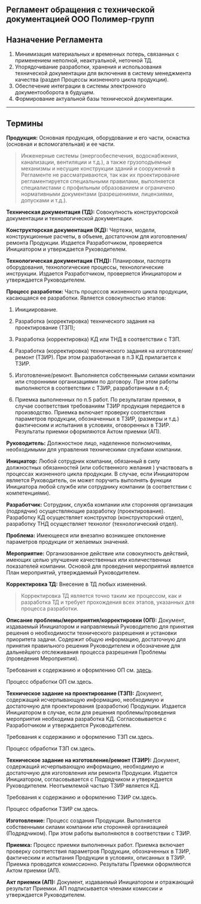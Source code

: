 ## Регламент обращения с технической документацией ООО Полимер-групп

## Назначение Регламента
1.    Минимизация материальных и временных потерь, связанных с применением неполной, неактуальной, неточной ТД.
2.    Упорядочивание разработки, хранения и использования технической документации для включения в систему менеджмента качества (раздел Процессы жизненного цикла продукции).
3.    Обеспечение интеграции в системы электронного документооборота в будущем.
4.    Формирование актуальной  базы технической документации. 
____
## Термины

**Продукция:** Основная продукция, оборудование и его части, оснастка (основная и вспомогательная) и ее части.

> Инженерные системы (энергообеспечения, водоснабжения, канализации, вентиляции и т.д.), а также грузоподъемные механизмы и несущие конструкции зданий и сооружений в Регламенте не рассматриваются, так как их проектирование  регламентируется специальными правилами, выполняется специалистами с профильным образованием и ограничено нормативными документами (разрешениями, лицензиями, допусками и т.д.).

**Техническая документация (ТД):** Совокупность конструкторской документации и технологической  документации.

**Конструкторская документация (КД):** Чертежи, модели, конструкционные расчеты, в объеме, достаточном для изготовления/ремонта Продукции. Издается Разработчиком, проверяется Инициатором и утверждается Руководителем.

**Технологическая документация (ТНД):** Планировки, паспорта оборудования, технологические процессы, технологические инструкции. Издается Разработчиком, проверяется Инициатором и утверждается Руководителем.

**Процесс разработки:** Часть процессов жизненного цикла продукции, касающаяся  ее разработки. Является совокупностью этапов:

1.    Инициирование.

2.    Разработка (корректировка) технического задания на проектирование (ТЗП);

3.    Разработка (корректировка) КД или ТНД в соответствии с ТЗП.

4.    Разработка (корректировка) технического задания на изготовление/ремонт (ТЗИР).  При этом разработанная в п.3 КД прилагается к ТЗИР.

5.   Изготовление/ремонт. Выполняется собственными силами компании или сторонними организациями по договору. При этом работы выполняются  в соответствии с ТЗИР, разработанным в п.4;

6.   Приемка выполненных по п.5 работ. По результатам приемки, в случае соответствия требованиям ТЗИР продукция передается в производство. Приемка включает проверку соответствия параметров продукции, обозначенных в ТЗИР, (размеры и т.д.) фактическим и испытания в условиях, оговоренных в ТЗИР. Результаты приемки оформляются Актом приемки (АП).

**Руководитель:** Должностное лицо, наделенное полномочиями, необходимыми для управления техническими службами компании.

**Инициатор:** Любой сотрудник компании, обязанный в силу должностных обязанностей (или собственного желания ) участвовать в процессах жизненного цикла продукции. В случае, если Инициатором является Руководитель, он может поручить выполнять функции Инициатора любой службе или сотруднику компании (в соответствии с компетенциями).

**Разработчик:** Сотрудник, служба компании или сторонняя организация (подрядчик) осуществляющие разработку (проектирование). Разработку КД осуществляет конструктор (конструкторский отдел), разработку ТНД осуществляет технолог (технологический отдел).

**Проблема:** Имеющееся или  внезапно возникшее отклонение параметров продукции от желаемых значений. 

**Мероприятие:** Организованное действие или совокупность действий, имеющих целью улучшение качественных или количественных показателей компании. Основой для проведения мероприятий является План мероприятий, утверждаемый Руководителем. 

**Корректировка ТД:** Внесение в ТД любых изменений.

>Корректировка ТД является точно таким же процессом, как и разработка ТД и требует прохождения всех этапов, указанных для процесса разработки.

**Описание проблемы/мероприятия/корректировки (ОП):** Документ, издаваемый Инициатором и направляемый Руководителю для принятия решения о необходимости технического разрешения и установки приоритета задачи. Содержит общую информацию, достаточную для принятия правильного решения Руководителем и обозначение для дальнейшего отслеживания процесса разрешения Проблемы (проведения Мероприятия).

Требования к содержанию и оформлению ОП см. [здесь](https://github.com/invoteco/Reglament-CD/blob/master/OP_content.md).

Процесс обработки ОП см.здесь.

**Техническое задание на проектирование (ТЗП):** Документ, содержащий исчерпывающую информацию, необходимую и достаточную для проектирования (разработки) Продукции. Издается Инициатором в случае, если для решения проблемы/проведения мероприятия необходима разработка КД. Согласовывается с Разработчиком и утверждается Руководителем.

Требования к содержанию и оформлению ТЗП см.здесь.

Процесс обработки ТЗП см.здесь.

**Техническое задание на изготовление/ремонт (ТЗИР):** Документ, содержащий исчерпывающую информацию, необходимую и достаточную для изготовления или ремонта Продукции. Издается Инициатором, согласовывается с Подрядчиком и утверждается Руководителем. Неотъемлемой частью ТЗИР является КД.

Требования к содержанию и оформлению ТЗИР см.здесь.

Процесс обработки ТЗИР см.здесь.

**Изготовление:** Процесс создания Продукции. Выполняется собственными силами компании или сторонней организацией (Подрядчиком). При этом работы выполняются в соответствии с ТЗИР. 

**Приемка:**  Процесс приемки выполненных работ. Приемка включает проверку соответствия параметров Продукции, обозначенных в ТЗИР, фактическим и испытания Продукции в условиях, описанных в ТЗИР. Приемка проводится комиссионно. Результаты Приемки оформляются Актом приемки (АП).

**Акт приемки (АП):** Документ, издаваемый Инициатором и отражающий результат Приемки. АП подписывается членами комиссии и утверждается Руководителем.
